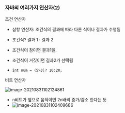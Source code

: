 ### 자바의 여러가지 연산자(2)



조건 연산자

- 삼항 연산자: 조건식의 결과에 따라 다른 식이나 결과가 수행됨

- 조건식? 결과 1 : 결과 2

- 조건식이 참이면 결과1을,

- 조건식이 거짓이면 결과2가 선택됨

- ```
  int num = (5>3)? 10:20;
  ```



비트 연산자

![image-20210831102124861](C:\Users\multicampus\AppData\Roaming\Typora\typora-user-images\image-20210831102124861.png)

- n비트가 옆으로 움직이면 2n배씩 증가/감소 한다는 뜻
- ![image-20210831102409686](C:\Users\multicampus\AppData\Roaming\Typora\typora-user-images\image-20210831102409686.png)


